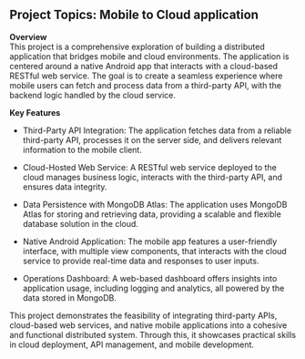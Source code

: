 ## Project Topics: Mobile to Cloud application

__Overview__  
This project is a comprehensive exploration of building a distributed application that bridges mobile and cloud environments. The application is centered around a native Android app that interacts with a cloud-based RESTful web service. The goal is to create a seamless experience where mobile users can fetch and process data from a third-party API, with the backend logic handled by the cloud service.

__Key Features__  
- Third-Party API Integration: The application fetches data from a reliable third-party API, processes it on the server side, and delivers relevant information to the mobile client.

- Cloud-Hosted Web Service: A RESTful web service deployed to the cloud manages business logic, interacts with the third-party API, and ensures data integrity.

- Data Persistence with MongoDB Atlas: The application uses MongoDB Atlas for storing and retrieving data, providing a scalable and flexible database solution in the cloud.

- Native Android Application: The mobile app features a user-friendly interface, with multiple view components, that interacts with the cloud service to provide real-time data and responses to user inputs.

- Operations Dashboard: A web-based dashboard offers insights into application usage, including logging and analytics, all powered by the data stored in MongoDB.

This project demonstrates the feasibility of integrating third-party APIs, cloud-based web services, and native mobile applications into a cohesive and functional distributed system. Through this, it showcases practical skills in cloud deployment, API management, and mobile development.

